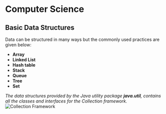 # Computer Science

## Basic Data Structures
Data can be structured in many ways but the commonly used practices are given below:
* **Array**
* **Linked List**
* **Hash table**
* **Stack**
* **Queue**
* **Tree**
* **Set**

*The data structures provided by the Java utility package **java.util**, contains all the classes and interfaces for the Collection framework.*
![Collection Framework](https://static.javatpoint.com/images/java-collection-hierarchy.png)
